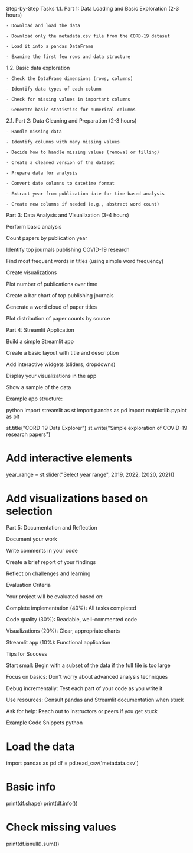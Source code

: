 Step-by-Step Tasks
1.1.  Part 1: Data Loading and Basic Exploration (2-3 hours)

    - Download and load the data

    - Download only the metadata.csv file from the CORD-19 dataset

    - Load it into a pandas DataFrame

    - Examine the first few rows and data structure

1.2. Basic data exploration

    - Check the DataFrame dimensions (rows, columns)

    - Identify data types of each column

    - Check for missing values in important columns

    - Generate basic statistics for numerical columns

2.1. Part 2: Data Cleaning and Preparation (2-3 hours)

    - Handle missing data

    - Identify columns with many missing values

    - Decide how to handle missing values (removal or filling)

    - Create a cleaned version of the dataset

    - Prepare data for analysis

    - Convert date columns to datetime format

    - Extract year from publication date for time-based analysis

    - Create new columns if needed (e.g., abstract word count)

Part 3: Data Analysis and Visualization (3-4 hours)

Perform basic analysis

Count papers by publication year

Identify top journals publishing COVID-19 research

Find most frequent words in titles (using simple word frequency)

Create visualizations

Plot number of publications over time

Create a bar chart of top publishing journals

Generate a word cloud of paper titles

Plot distribution of paper counts by source

Part 4: Streamlit Application 

Build a simple Streamlit app

Create a basic layout with title and description

Add interactive widgets (sliders, dropdowns)

Display your visualizations in the app

Show a sample of the data

Example app structure:

python
import streamlit as st
import pandas as pd
import matplotlib.pyplot as plt

st.title("CORD-19 Data Explorer")
st.write("Simple exploration of COVID-19 research papers")

# Add interactive elements
year_range = st.slider("Select year range", 2019, 2022, (2020, 2021))
# Add visualizations based on selection
Part 5: Documentation and Reflection

Document your work

Write comments in your code

Create a brief report of your findings

Reflect on challenges and learning

Evaluation Criteria

Your project will be evaluated based on:

Complete implementation (40%): All tasks completed

Code quality (30%): Readable, well-commented code

Visualizations (20%): Clear, appropriate charts

Streamlit app (10%): Functional application

Tips for Success

Start small: Begin with a subset of the data if the full file is too large

Focus on basics: Don't worry about advanced analysis techniques

Debug incrementally: Test each part of your code as you write it

Use resources: Consult pandas and Streamlit documentation when stuck

Ask for help: Reach out to instructors or peers if you get stuck

Example Code Snippets
python
# Load the data
import pandas as pd
df = pd.read_csv('metadata.csv')

# Basic info
print(df.shape)
print(df.info())

# Check missing values
print(df.isnull().sum())